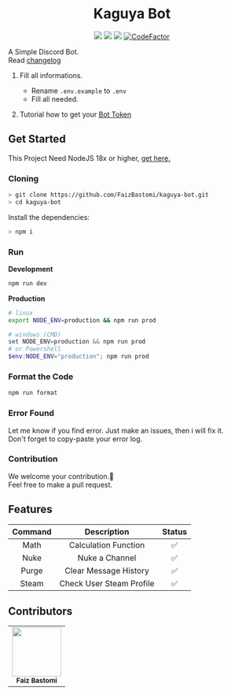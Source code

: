 <h1 align="center">Kaguya Bot</h1>
<div align="center">
<img src="https://img.shields.io/badge/Node-%3E%3D%2018-43853D?style=flat-square&logo=node.js&logoColor=white"/>
<img src="https://img.shields.io/badge/❤️Maintened-Yes-blue.svg?style=flat-square"/>
<img src="https://img.shields.io/github/languages/top/FaizBastomi/kaguya-bot?style=flat-square"/>
<a href="https://www.codefactor.io/repository/github/faizbastomi/kaguya-bot"><img src="https://www.codefactor.io/repository/github/faizbastomi/kaguya-bot/badge?style=flat-square" alt="CodeFactor" /></a>
</div>

A Simple Discord Bot.<br />
Read [changelog](https://github.com/FaizBastomi/kaguya-bot/blob/main/CHANGELOG.md)

1. Fill all informations.

    - Rename `.env.example` to `.env`
    - Fill all needed.

2. Tutorial how to get your <a href="https://www.writebots.com/discord-bot-token/" target="_blank">Bot Token</a>

## Get Started

This Project Need NodeJS 18x or higher, [get here.](https://nodejs.org/en/download/current/)

### Cloning

```sh
> git clone https://github.com/FaizBastomi/kaguya-bot.git
> cd kaguya-bot
```

Install the dependencies:

```sh
> npm i
```

### Run

**Development**
```sh
npm run dev
```

**Production**
```sh
# linux
export NODE_ENV=production && npm run prod
```
```ps1
# windows (CMD)
set NODE_ENV=production && npm run prod
# or Powershell
$env:NODE_ENV="production"; npm run prod
```

### Format the Code
```sh
npm run format
```

### Error Found

Let me know if you find error. Just make an issues, then i will fix it.<br />
Don't forget to copy-paste your error log.

### Contribution

We welcome your contribution.🤝<br />
Feel free to make a pull request.

## Features

| Command |       Description        | Status |
| :-----: | :----------------------: | :----: |
|  Math   |   Calculation Function   |   ✅   |
|  Nuke   |      Nuke a Channel      |   ✅   |
|  Purge  |  Clear Message History   |   ✅   |
|  Steam  | Check User Steam Profile |   ✅   |

## Contributors

<table>
  <tr>
<td align="center"><a href="https://github.com/FaizBastomi" target="_blank"><img src="https://avatars3.githubusercontent.com/u/64179402?s=400&u=e571e59ee3bbc85379fccad978539ea0b926a9cb&v=4" width="100px;" alt=""/></a><br />
<sub><b>Faiz Bastomi</b></sub><br /></td>
  </tr>
</table>
